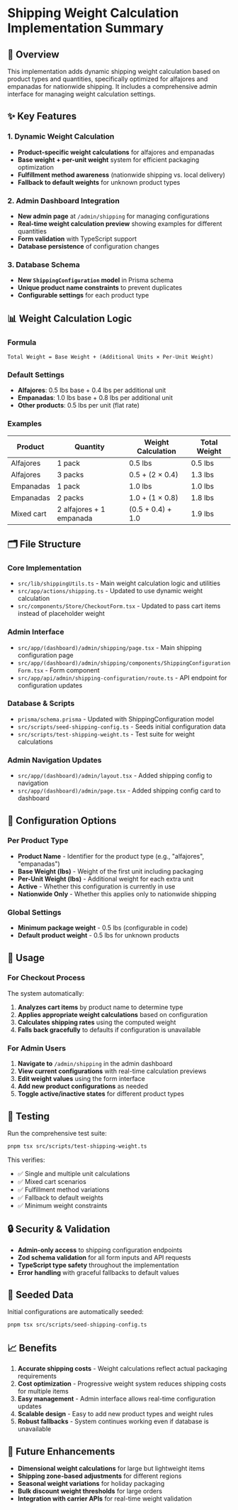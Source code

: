 # Shipping Weight Calculation Implementation Summary

## 🎯 Overview

This implementation adds dynamic shipping weight calculation based on product types and quantities, specifically optimized for alfajores and empanadas for nationwide shipping. It includes a comprehensive admin interface for managing weight calculation settings.

## ✨ Key Features

### 1. Dynamic Weight Calculation
- **Product-specific weight calculations** for alfajores and empanadas
- **Base weight + per-unit weight** system for efficient packaging optimization
- **Fulfillment method awareness** (nationwide shipping vs. local delivery)
- **Fallback to default weights** for unknown product types

### 2. Admin Dashboard Integration
- **New admin page** at `/admin/shipping` for managing configurations
- **Real-time weight calculation preview** showing examples for different quantities
- **Form validation** with TypeScript support
- **Database persistence** of configuration changes

### 3. Database Schema
- **New `ShippingConfiguration` model** in Prisma schema
- **Unique product name constraints** to prevent duplicates
- **Configurable settings** for each product type

## 📊 Weight Calculation Logic

### Formula
```
Total Weight = Base Weight + (Additional Units × Per-Unit Weight)
```

### Default Settings
- **Alfajores**: 0.5 lbs base + 0.4 lbs per additional unit
- **Empanadas**: 1.0 lbs base + 0.8 lbs per additional unit
- **Other products**: 0.5 lbs per unit (flat rate)

### Examples
| Product | Quantity | Weight Calculation | Total Weight |
|---------|----------|-------------------|--------------|
| Alfajores | 1 pack | 0.5 lbs | 0.5 lbs |
| Alfajores | 3 packs | 0.5 + (2 × 0.4) | 1.3 lbs |
| Empanadas | 1 pack | 1.0 lbs | 1.0 lbs |
| Empanadas | 2 packs | 1.0 + (1 × 0.8) | 1.8 lbs |
| Mixed cart | 2 alfajores + 1 empanada | (0.5 + 0.4) + 1.0 | 1.9 lbs |

## 🗂️ File Structure

### Core Implementation
- `src/lib/shippingUtils.ts` - Main weight calculation logic and utilities
- `src/app/actions/shipping.ts` - Updated to use dynamic weight calculation
- `src/components/Store/CheckoutForm.tsx` - Updated to pass cart items instead of placeholder weight

### Admin Interface
- `src/app/(dashboard)/admin/shipping/page.tsx` - Main shipping configuration page
- `src/app/(dashboard)/admin/shipping/components/ShippingConfigurationForm.tsx` - Form component
- `src/app/api/admin/shipping-configuration/route.ts` - API endpoint for configuration updates

### Database & Scripts
- `prisma/schema.prisma` - Updated with ShippingConfiguration model
- `src/scripts/seed-shipping-config.ts` - Seeds initial configuration data
- `src/scripts/test-shipping-weight.ts` - Test suite for weight calculations

### Admin Navigation Updates
- `src/app/(dashboard)/admin/layout.tsx` - Added shipping config to navigation
- `src/app/(dashboard)/admin/page.tsx` - Added shipping config card to dashboard

## 🔧 Configuration Options

### Per Product Type
- **Product Name** - Identifier for the product type (e.g., "alfajores", "empanadas")
- **Base Weight (lbs)** - Weight of the first unit including packaging
- **Per-Unit Weight (lbs)** - Additional weight for each extra unit
- **Active** - Whether this configuration is currently in use
- **Nationwide Only** - Whether this applies only to nationwide shipping

### Global Settings
- **Minimum package weight** - 0.5 lbs (configurable in code)
- **Default product weight** - 0.5 lbs for unknown products

## 🚀 Usage

### For Checkout Process
The system automatically:
1. **Analyzes cart items** by product name to determine type
2. **Applies appropriate weight calculations** based on configuration
3. **Calculates shipping rates** using the computed weight
4. **Falls back gracefully** to defaults if configuration is unavailable

### For Admin Users
1. **Navigate to** `/admin/shipping` in the admin dashboard
2. **View current configurations** with real-time calculation previews
3. **Edit weight values** using the form interface
4. **Add new product configurations** as needed
5. **Toggle active/inactive states** for different product types

## 🧪 Testing

Run the comprehensive test suite:
```bash
pnpm tsx src/scripts/test-shipping-weight.ts
```

This verifies:
- ✅ Single and multiple unit calculations
- ✅ Mixed cart scenarios  
- ✅ Fulfillment method variations
- ✅ Fallback to default weights
- ✅ Minimum weight constraints

## 🔒 Security & Validation

- **Admin-only access** to shipping configuration endpoints
- **Zod schema validation** for all form inputs and API requests
- **TypeScript type safety** throughout the implementation
- **Error handling** with graceful fallbacks to default values

## 🌱 Seeded Data

Initial configurations are automatically seeded:
```bash
pnpm tsx src/scripts/seed-shipping-config.ts
```

## 📈 Benefits

1. **Accurate shipping costs** - Weight calculations reflect actual packaging requirements
2. **Cost optimization** - Progressive weight system reduces shipping costs for multiple items
3. **Easy management** - Admin interface allows real-time configuration updates
4. **Scalable design** - Easy to add new product types and weight rules
5. **Robust fallbacks** - System continues working even if database is unavailable

## 🔄 Future Enhancements

- **Dimensional weight calculations** for large but lightweight items
- **Shipping zone-based adjustments** for different regions
- **Seasonal weight variations** for holiday packaging
- **Bulk discount weight thresholds** for large orders
- **Integration with carrier APIs** for real-time weight validation 